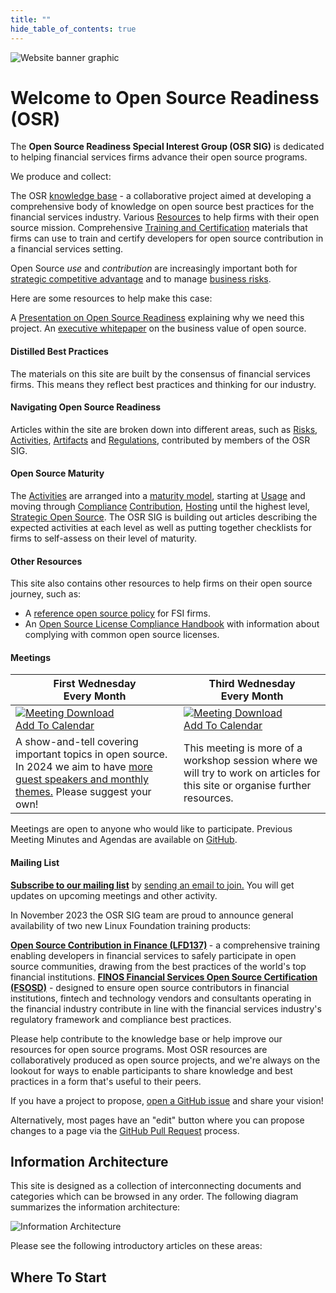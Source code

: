 ```yaml
---
title: ""
hide_table_of_contents: true
---
```


<img src="/img/bok/osr-header.svg" alt="Website banner graphic" className="page-header-image" />

# Welcome to Open Source Readiness (OSR)

<div className="frontPageContent">
	<BoxOut image="/img/bok/page-types/what.png" title="What is it?" className='boxout1'>
	
The <strong>Open Source Readiness Special Interest Group (OSR SIG)</strong> is dedicated to helping financial services firms advance their open source programs.

We produce and collect:

<ImageBullet image="/img/bok/page-types/knowledge.png" alt="Knowledge Base">
The OSR <a href="#information-architecture">knowledge base</a> -  a collaborative project aimed at developing a comprehensive body of knowledge on open source best practices for the financial services industry.
</ImageBullet>

<ImageBullet image="/img/bok/page-types/resource.png" alt="Resources">
Various <a href="/docs/bok/Resources/osr-resources">Resources</a> to help firms with their open source mission.
</ImageBullet>

<ImageBullet image="/img/bok/page-types/training2.png" alt="Training">
Comprehensive <a href="/docs/osr-resources/Training">Training and Certification</a> materials that firms can use to train and certify developers for open source contribution in a financial services setting.
</ImageBullet>
</BoxOut>

<BoxOut image="/img/bok/page-types/important.png" title="Why is it Important?" className='boxout2'>

Open Source <em>use</em> and <em>contribution</em> are increasingly important both for <a href="/docs/tags/strategy">strategic competitive advantage</a> and to manage <a href="/docs/bok/Risks/Introduction">business risks</a>. 

Here are some resources to help make this case:

<ImageBullet image="/img/bok/page-types/presentation.png" alt="Presentation">
A <a href="/docs/osr-resources/presentation">Presentation on Open Source Readiness</a> explaining why we need this project.
</ImageBullet>

<ImageBullet image="/img/bok/page-types/knowledge.png" alt="Knowledge Base">
An <a href="(https://www.finos.org/business-value-of-open-source-for-financial-services-firms-download-page?hsLang=en-us">executive whitepaper</a> on the business value of open source.
</ImageBullet>

#### Distilled Best Practices

The materials on this site are built by the consensus of financial services firms.  This means they reflect best practices and thinking for our industry.
</BoxOut>

<BoxOut image="/img/bok/page-types/how.png" title="How Does it Work?" className='boxout3'>

#### Navigating Open Source Readiness

<ImageBullet image="/img/bok/page-types/risk.png" alt="Risks">
Articles within the site are broken down into different areas, such as <a href="/docs/bok/Risks/Introduction">Risks</a>, <a href="/docs/bok/Activities/Introduction">Activities</a>, <a href="/docs/bok/Artifacts/Introduction">Artifacts</a> and <a href="/docs/bok/Regulations/Introduction">Regulations</a>, contributed by members of the OSR SIG.
</ImageBullet>

#### Open Source Maturity

<ImageBullet image="/img/bok/page-types/activity.png" alt="Activity">
The <a href="/docs/bok/Activities/Introduction">Activities</a> are arranged into a <a href="/docs/bok/OSMM/Introduction">maturity model</a>, starting at <a href="/docs/bok/OSMM/Level-1">Usage</a> and moving through <a href="/docs/bok/OSMM/Level-2">Compliance</a> <a href="/docs/bok/OSMM/Level-3">Contribution</a>, <a href="/docs/bok/OSMM/Level-4">Hosting</a> until the highest level, <a href="/docs/bok/OSMM/Level-5">Strategic Open Source</a>.
</ImageBullet>

<ImageBullet image="/img/bok/page-types/maturity.png" alt="Maturity">
The OSR SIG is building out articles describing the expected activities at each level as well as putting together checklists for firms to self-assess on their level of maturity.
</ImageBullet>

#### Other Resources

<ImageBullet image="/img/bok/page-types/resource.png" alt="Resource">

This site also contains other resources to help firms on their open source journey, such as:

 - A <a href="/docs/bok/Artifacts/Reference-FOSS-Policy">reference open source policy</a> for FSI firms.
 - An <a href="/docs/operations/oslc">Open Source License Compliance Handbook</a> with information about complying with common open source licenses.

</ImageBullet>

</BoxOut>
				
				
<BoxOut image="/img/bok/page-types/involved.png" title="How Do I Get Involved?" className='boxout4'>

#### Meetings

<table>
	<thead>
		<tr>
			<th>First Wednesday <br /> Every Month</th>
			<th>Third Wednesday <br /> Every Month</th>
		</tr>
	</thead>
	<tbody>
		<tr>
			<td className="calendar"><a href="https://calendar.finos.org/4ceeknoiieiu0g9k6rmf4t3n44.ics"><img src="/img/bok/page-types/calendar.png" alt="Meeting Download" /><br />Add To Calendar</a></td>
			<td className="calendar"><a href="https://calendar.finos.org/3oeu8ev0okjen2i8v5hstg5abt.ics"><img src="/img/bok/page-types/calendar.png" alt="Meeting Download" /><br />Add To Calendar</a></td>
		</tr>
		<tr>
			<td>A show-and-tell covering important topics in open source.  In 2024 we aim to have <a href="https://github.com/finos/open-source-readiness/issues/224">more guest speakers and monthly themes.</a>  Please suggest your own!</td>
			<td>This meeting is more of a workshop session where we will try to work on articles for this site or organise further resources.  </td>
		</tr>
	</tbody>

</table>

Meetings are open to anyone who would like to participate. Previous Meeting Minutes and Agendas are available on <a href="https://github.com/finos/open-source-readiness/issues?q=is%3Aissue++label%3Ameeting+">GitHub</a>.

#### Mailing List

<strong><a href="https://groups.google.com/a/finos.org/forum/#!forum/osr"> Subscribe to our mailing list</a></strong> by <a href="mailto:osr+subscribe@finos.org?subject=Subscribe%20Me&body=Please%20subscribe%20me%20to%20the%20OSR%20Mailing%20List">sending an email to join.</a> You will get updates on upcoming meetings and other activity.

</BoxOut>

<BoxOut title="Training" link="/docs/osr-resources/Training" linkText="To The Training Page" image="/img/bok/page-types/training.png" className='boxout2'>

In November 2023 the OSR SIG team are proud to announce general availability of two new Linux Foundation training products:


<ImageBullet image="/img/bok/page-types/training2.png" alt="Training Course">
	<strong><a href="/docs/bok/Training/LFD137-Contribution-In-Finance">Open Source Contribution in Finance (LFD137)</a> </strong> - a comprehensive training enabling developers in financial services to safely participate in open source communities,
	drawing from the best practices of the world's top financial institutions.
</ImageBullet>

<ImageBullet image="/img/bok/page-types/certification.png" alt="Certtification">
	<strong><a href="/docs/bok/Certifications/FSOSD">FINOS Financial Services Open Source Certification (FSOSD)</a></strong> - designed to ensure open source contributors in financial institutions, fintech and
	technology vendors and consultants operating in the financial industry contribute in line with the financial services industry's regulatory framework and compliance best practices.
</ImageBullet>

</BoxOut>

<BoxOut title="Contributing" image="/img/bok/page-types/contribution.png" className='boxout1' link="/docs/about" linkText="More on Contributing">

Please help contribute to the knowledge base or help improve our resources for open source programs. Most OSR resources are collaboratively produced as open source projects, and we're always on the lookout for ways to enable participants to share knowledge and best practices in a form that's useful to their peers. 

If you have a project to propose, <a href="https://github.com/finos/open-source-readiness/issues">open a GitHub issue</a> and share your vision!

Alternatively, most pages have an "edit" button where you can propose changes to a page via the <a href="https://github.com/finos/open-source-readiness/pulls">GitHub Pull Request</a> process.

</BoxOut>

</div>

## Information Architecture

This site is designed as a collection of interconnecting documents and categories which can be browsed in any order.   The following diagram summarizes the information architecture:

![Information Architecture](/img/bok/information-architecture.png)

Please see the following introductory articles on these areas:

## Where To Start

<BokTagList tag="Introduction"  />
